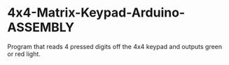 # 4x4-Matrix-Keypad-Arduino-ASSEMBLY
Program that reads 4 pressed digits off the 4x4 keypad and outputs green or red light.
